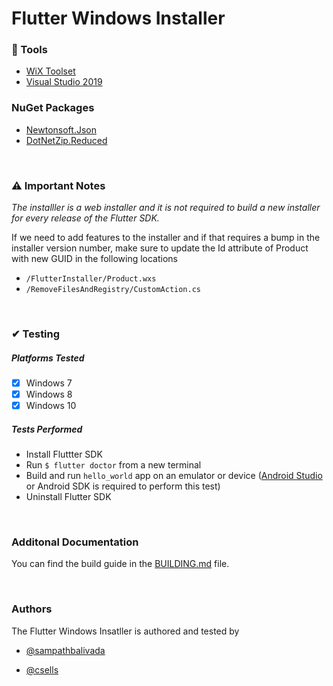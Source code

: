# Flutter Windows Installer

### 🔨 Tools

* [WiX Toolset](https://wixtoolset.org/)
* [Visual Studio 2019](https://visualstudio.microsoft.com/vs/)

### NuGet Packages

* [Newtonsoft.Json](https://www.nuget.org/packages/Newtonsoft.Json/)
* [DotNetZip.Reduced](https://www.nuget.org/packages/DotNetZip.Reduced/)

<br/>



### ⚠ Important Notes

*The installler is a web installer and it is not required to build a new installer for every release of the Flutter SDK.*

If we need to add features to the installer and if that requires a bump in the installer version number, make sure to update the Id attribute of Product with new GUID in the following locations

* ``/FlutterInstaller/Product.wxs``
* ``/RemoveFilesAndRegistry/CustomAction.cs``

<br/>



### ✔ Testing

##### Platforms Tested

- [x] Windows 7
- [x] Windows 8
- [x] Windows 10

##### Tests Performed

* Install Fluttter SDK
* Run ``$ flutter doctor`` from a new terminal
* Build and run ``hello_world`` app on an emulator or device ([Android Studio](https://developer.android.com/studio) or Android SDK is required to perform this test)
* Uninstall Flutter SDK

<br/>



### Additonal Documentation

You can find the build guide in the [BUILDING.md](BUILDING.md) file.

<br />



### Authors

The Flutter Windows Insatller is authored and tested by 

* [@sampathbalivada](https://github.com/sampathbalivada)

* [@csells](https://github.com/csells)

